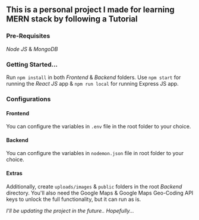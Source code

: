 ## This is a personal project I made for learning MERN stack by following a Tutorial

### Pre-Requisites

_Node JS_ & _MongoDB_

### Getting Started...

Run `npm install` in both _Frontend_ & _Backend_ folders.
Use `npm start` for running the _React JS_ app & `npm run local` for running Express JS app.

### Configurations

#### Frontend

You can configure the variables in `.env` file in the root folder to your choice.

#### Backend

You can configure the variables in `nodemon.json` file in root folder to your choice.

#### Extras

Additionally, create `uploads/images` & `public` folders in the root _Backend_ directory.
You'll also need the Google Maps & Google Maps Geo-Coding API keys to unlock the full functionality, but it can run as is.

_I'll be updating the project in the future.. Hopefully..._
